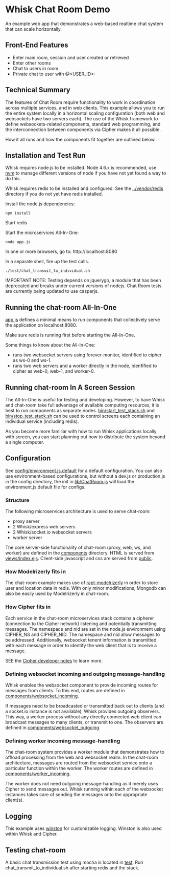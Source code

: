 # Whisk Chat Room Demo

An example web app that demonstrates a web-based realtime chat system that can scale horizontally. 

## Front-End Features

* Enter main room, session and user created or retrieved
* Enter other rooms
* Chat to users in room
* Private chat to user with @<USER_ID>:

## Technical Summary

The features of Chat Room require functionality to work in coordination across multiple services, and in web clients. This example allows you to run the entire system locally in a horizontal scaling configuration (both web and websockets have two servers each). The use of the Whisk framework to define websockets-related components, standard web programming, and the interconnection between components via Cipher makes it all possible.

How it all runs and how the components fit together are outlined below.

## Installation and Test Run
    
Whisk requires node.js to be installed. Node 4.6.x is recommended, use [nvm](https://github.com/creationix/nvm) to manage different versions of node if you have not yet found a way to do this.
   
Whisk requires redis to be installed and configured. See the [../vendor/redis](../vendor/redis) directory if you do not yet have redis installed.

Install the node.js dependencies:
```
npm install
```
Start redis

Start the microservices All-In-One:
```
node app.js
```         
In one or more browsers, go to: http://localhost:8080

In a separate shell, fire up the test calls.
```
./test/chat_transmit_to_individual.sh
```
IMPORTANT NOTE: Testing depends on jquerygo, a module that has been deprecated and breaks under current versions of nodejs. Chat Room tests are currently being updated to use casperjs.

## Running the chat-room All-In-One

[app.js](app.js) defines a minimal means to run components that collectively serve the application on localhost:8080.

Make sure redis is running first before starting the All-In-One.

Some things to know about the All-In-One:
* runs two websocket servers using forever-monitor, idenfified to cipher as ws-0 and ws-1.
* runs two web servers and a worker directly in the node, idenfified to cipher as web-0, web-1, and worker-0.

## Running chat-room In A Screen Session

The All-In-One is useful for testing and developing. However, to have Whisk and chat-room take full advantage of available computing resources, it is best to run components as separate nodes. [bin/start_test_stack.sh](bin/start_test_stack.sh) and [bin/stop_test_stack.sh](bin/stop_test_stack.sh) can be used to control screens each containing an individual service (including redis).

As you become more familiar with how to run Whisk applications locally with screen, you can start planning out how to distribute the system beyond a single computer.

## Configuration

See [config/environment.js.default](config/environment.js.default) for a default configuration. You can also use environment-based configurations, but without a dev.js or production.js in the config directory, the init in [lib/ChatRoom.js](lib/ChatRoom.js) will load the environment.js.default file for configs.

### Structure

The following microservices architecture is used to serve chat-room:
* proxy server
* 2 Whisk/express web servers
* 2 Whisk/socket.io websocket servers
* worker server

The core server-side functionality of chat-room (proxy, web, ws, and worker) are defined in the [components](components) directory. HTML is served from [views/index.ejs](views/index.ejs). Client-side javascript and css are served from [public](public).

### How Modelrizerly fits in

The chat-room example makes use of [rapt-modelrizerly](https://github.com/jpitts/rapt-modelrizerly) in order to store user and location data in redis. With only minor modifications, Mongodb can also be easily used by Modelrizerly in chat-room. 

### How Cipher fits in

Each service in the chat-room microservices stack contains a cipherer (connection to the Cipher network) listening and potentially transmitting messages. The namespace and nid are set in the node.js environment using CIPHER_NS and CIPHER_NID. The namespace and nid allow messages to be addressed. Additionally, websocket tenent information is transmitted with each message in order to identify the web client that is to receive a message.

SEE the [Cipher developer notes](https://github.com/jpitts/rapt-cipher/blob/master/docs/NOTES.md) to learn more.


### Defining websocket incoming and outgoing message-handling

Whisk enables the websocket component to provide incoming routes for messages from clients. To this end, routes are defined in [components/websocket_incoming](components/websocket_incoming). 

If messages need to be broadcasted or transmitted back out to clients (and a socket.io instance is not available), Whisk provides outgoing observers. This way, a worker process without any directly connected web client can broadcast messages to many clients, or transmit to one. The observers are defined in [components/websocket_outgoing](components/websocket_outgoing).

### Defining worker incoming message-handling

The chat-room system provides a worker module that demonstrates how to offload processing from the web and websocket realm. In the chat-room architecture, messages are routed from the websocket service onto a particular function within the worker. The worker routes are defined in [components/worker_incoming](components/worker_incoming).

The worker does not need outgoing message-handling as it merely uses Cipher to send messages out. Whisk running within each of the websocket instances takes care of sending the messages onto the appropriate client(s).

## Logging

This example uses [winston](https://github.com/flatiron/winston) for customizable logging. Winston is also used within Whisk and Cipher.

## Testing chat-room

A basic chat transmission test using mocha is located in [test](test). Run chat_transmit_to_individual.sh after starting redis and the stack.



